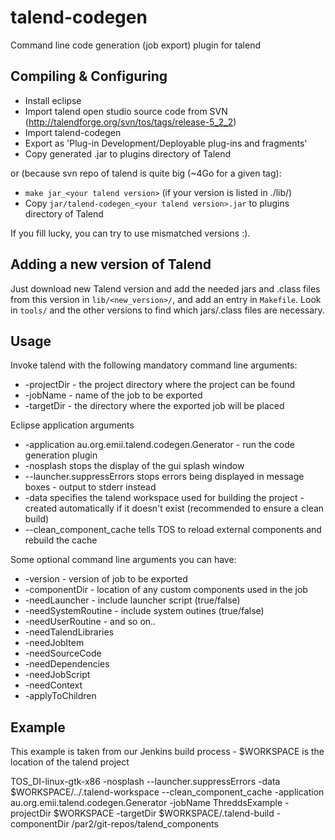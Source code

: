 talend-codegen
==============

Command line code generation (job export) plugin for talend

Compiling & Configuring
-----------------------

 * Install eclipse
 * Import talend open studio source code from SVN (http://talendforge.org/svn/tos/tags/release-5_2_2)
 * Import talend-codegen
 * Export as 'Plug-in Development/Deployable plug-ins and fragments'
 * Copy generated .jar to plugins directory of Talend

or (because svn repo of talend is quite big (~4Go for a given tag):

 * `make jar_<your talend version>` (if your version is listed in ./lib/)
 * Copy `jar/talend-codegen_<your talend version>.jar` to plugins directory of Talend

If you fill lucky, you can try to use mismatched versions :).

Adding a new version of Talend
------------------------------

Just download new Talend version and add the needed jars and .class files from this version in
`lib/<new_version>/`, and add an entry in `Makefile`.
Look in `tools/` and the other versions to find which jars/.class files are necessary.

Usage
-----

Invoke talend with the following mandatory command line arguments:
 * -projectDir - the project directory where the project can be found
 * -jobName - name of the job to be exported
 * -targetDir - the directory where the exported job will be placed

Eclipse application arguments
 * -application au.org.emii.talend.codegen.Generator - run the code generation plugin 
 * -nosplash stops the display of the gui splash window
 * --launcher.suppressErrors stops errors being displayed in message boxes - output to stderr instead
 * -data specifies the talend workspace used for building the project - created automatically if it doesn't exist (recommended to ensure a clean build)
 * --clean_component_cache tells TOS to reload external components and rebuild the cache
 
Some optional command line arguments you can have:
 * -version - version of job to be exported
 * -componentDir - location of any custom components used in the job
 * -needLauncher - include launcher script (true/false)
 * -needSystemRoutine - include system outines (true/false)
 * -needUserRoutine - and so on..
 * -needTalendLibraries
 * -needJobItem
 * -needSourceCode
 * -needDependencies
 * -needJobScript
 * -needContext
 * -applyToChildren

Example
-------

This example is taken from our Jenkins build process - $WORKSPACE is the location of the talend project

TOS_DI-linux-gtk-x86 -nosplash --launcher.suppressErrors -data $WORKSPACE/../.talend-workspace --clean_component_cache -application au.org.emii.talend.codegen.Generator -jobName ThreddsExample -projectDir $WORKSPACE -targetDir $WORKSPACE/.talend-build -componentDir /par2/git-repos/talend_components 
 
